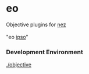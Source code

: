 eo
=======

Objective plugins for [nez](https://github.com/nomilous/nez) <br />
<br />
"eo [ipso](https://github.com/nomilous/ipso)"

### Development Environment 

[./objective](https://github.com/nomilous/eo/blob/master/objective)
